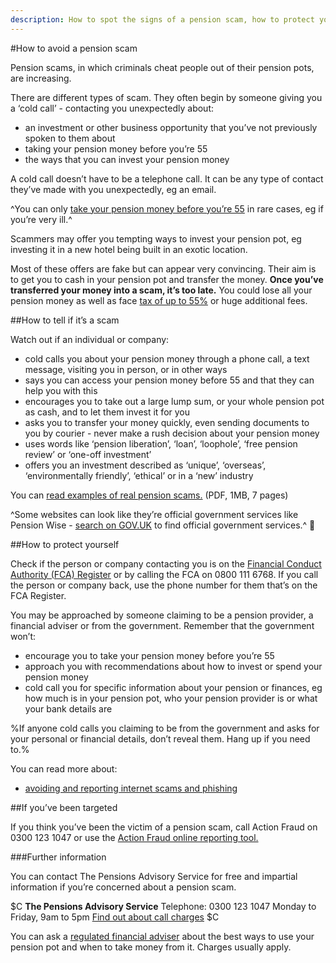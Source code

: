 ```yaml
---
description: How to spot the signs of a pension scam, how to protect yourself, and what to do if you’ve been targeted.
---
```


#How to avoid a pension scam

Pension scams, in which criminals cheat people out of their pension pots, are increasing.

There are different types of scam. They often begin by someone giving you a ‘cold call’ - contacting you unexpectedly about:

- an investment or other business opportunity that you’ve not previously spoken to them about
- taking your pension money before you’re 55
- the ways that you can invest your pension money

A cold call doesn’t have to be a telephone call. It can be any type of contact they’ve made with you unexpectedly, eg an email.

^You can only [take your pension money before you’re 55](https://www.gov.uk/early-retirement-pension/personal-and-workplace-pensions) in rare cases, eg if you’re very ill.^

Scammers may offer you tempting ways to invest your pension pot, eg investing it in a new hotel being built in an exotic location.

Most of these offers are fake but can appear very convincing. Their aim is to get you to cash in your pension pot and transfer the money. **Once you’ve transferred your money into a scam, it’s too late.** You could lose all your pension money as well as face [tax of up to 55%](https://www.gov.uk/tax-on-pension/higher-tax-on-unauthorised-payments) or huge additional fees.


##How to tell if it’s a scam

Watch out if an individual or company:

* cold calls you about your pension money through a phone call, a text message, visiting you in person, or in other ways
* says you can access your pension money before 55 and that they can help you with this
* encourages you to take out a large lump sum, or your whole pension pot as cash, and to let them invest it for you
* asks you to transfer your money quickly, even sending documents to you by courier - never make a rush decision about your pension money
* uses words like ‘pension liberation’, ‘loan’, ‘loophole’, ‘free pension review’ or ‘one-off investment’
* offers you an investment described as ‘unique’, ‘overseas’, ‘environmentally friendly’, ‘ethical’ or in a ‘new’ industry

You can [read examples of real pension scams.](http://www.pensionsadvisoryservice.org.uk/publications-files/uploads/members_detailed_booklet_7_page.pdf) (PDF, 1MB, 7 pages)

^Some websites can look like they’re official government services like Pension Wise - [search on GOV.UK](https://www.gov.uk) to find official government services.^


##How to protect yourself


Check if the person or company contacting you is on the [Financial Conduct Authority (FCA) Register](http://www.fca.org.uk/register) or by calling the FCA on 0800 111 6768. If you call the person or company back, use the phone number for them that’s on the FCA Register.

You may be approached by someone claiming to be a pension provider, a financial adviser or from the government. Remember that the government won’t:

* encourage you to take your pension money before you’re 55
* approach you with recommendations about how to invest or spend your pension money
* cold call you for specific information about your pension or finances, eg how much is in your pension pot, who your pension provider is or what your bank details are

%If anyone cold calls you claiming to be from the government and asks for your personal or financial details, don’t reveal them. Hang up if you need to.%

You can read more about:

- [avoiding and reporting internet scams and phishing](https://www.gov.uk/report-suspicious-emails-websites-phishing)



##If you’ve been targeted


If you think you’ve been the victim of a pension scam, call Action Fraud on 0300 123 1047 or use the [Action Fraud online reporting tool.](http://www.actionfraud.police.uk/report-a-fraud-including-online-crime)


###Further information

You can contact The Pensions Advisory Service for free and impartial information if you’re
concerned about a pension scam.

$C
**The Pensions Advisory Service**
Telephone: 0300 123 1047
Monday to Friday, 9am to 5pm
[Find out about call charges](https://www.gov.uk/call-charges)
$C


You can ask a [regulated financial adviser](http://www.fsa.gov.uk/register/home.do) about the best ways to use your pension pot and when to take money from it. Charges usually apply.
